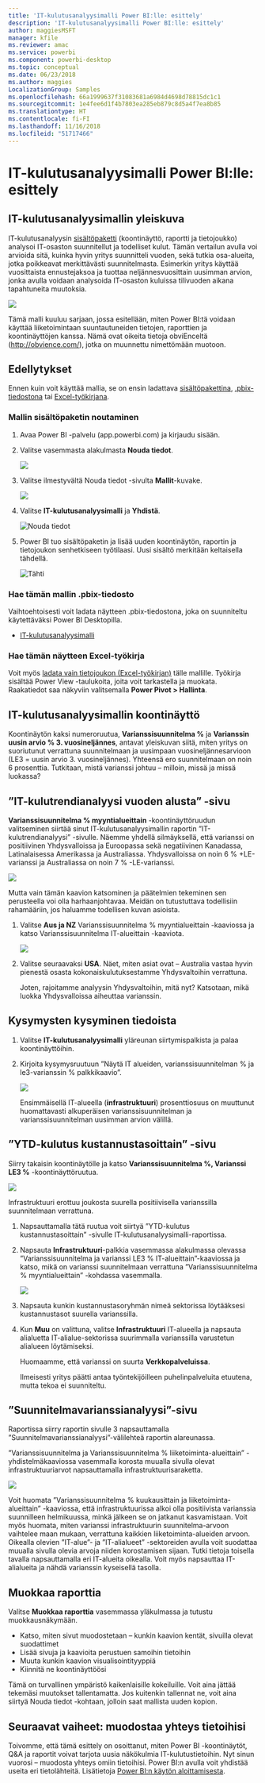 ```yaml
---
title: 'IT-kulutusanalyysimalli Power BI:lle: esittely'
description: 'IT-kulutusanalyysimalli Power BI:lle: esittely'
author: maggiesMSFT
manager: kfile
ms.reviewer: amac
ms.service: powerbi
ms.component: powerbi-desktop
ms.topic: conceptual
ms.date: 06/23/2018
ms.author: maggies
LocalizationGroup: Samples
ms.openlocfilehash: 66a1999637f31083681a6984d4698d78815dc1c1
ms.sourcegitcommit: 1e4fee6d1f4b7803ea285eb879c8d5a4f7ea8b85
ms.translationtype: HT
ms.contentlocale: fi-FI
ms.lasthandoff: 11/16/2018
ms.locfileid: "51717466"
---
```

# <a name="it-spend-analysis-sample-for-power-bi-take-a-tour"></a>IT-kulutusanalyysimalli Power BI:lle: esittely

## <a name="overview-of-the-it-spend-analysis-sample"></a>IT-kulutusanalyysimallin yleiskuva
IT-kulutusanalyysin [sisältöpaketti](service-organizational-content-pack-introduction.md) (koontinäyttö, raportti ja tietojoukko) analysoi IT-osaston suunnitellut ja todelliset kulut. Tämän vertailun avulla voi arvioida sitä, kuinka hyvin yritys suunnitteli vuoden, sekä tutkia osa-alueita, jotka poikkeavat merkittävästi suunnitelmasta. Esimerkin yritys käyttää vuosittaista ennustejaksoa ja tuottaa neljännesvuosittain uusimman arvion, jonka avulla voidaan analysoida IT-osaston kuluissa tilivuoden aikana tapahtuneita muutoksia.

![](media/sample-it-spend/it1.png)

Tämä malli kuuluu sarjaan, jossa esitellään, miten Power BI:tä voidaan käyttää liiketoimintaan suuntautuneiden tietojen, raporttien ja koontinäyttöjen kanssa. Nämä ovat oikeita tietoja obviEnceltä (<http://obvience.com/>), jotka on muunnettu nimettömään muotoon.

## <a name="prerequisites"></a>Edellytykset

 Ennen kuin voit käyttää mallia, se on ensin ladattava [sisältöpakettina](https://docs.microsoft.com/power-bi/sample-it-spend#get-the-content-pack-for-this-sample), [.pbix-tiedostona](http://download.microsoft.com/download/E/9/8/E98CEB6D-CEBB-41CF-BA2B-1A1D61B27D87/IT%20Spend%20Analysis%20Sample%20PBIX.pbix) tai [Excel-työkirjana](http://go.microsoft.com/fwlink/?LinkId=529783).

### <a name="get-the-content-pack-for-this-sample"></a>Mallin sisältöpaketin noutaminen

1. Avaa Power BI -palvelu (app.powerbi.com) ja kirjaudu sisään.
2. Valitse vasemmasta alakulmasta **Nouda tiedot**.
   
    ![](media/sample-datasets/power-bi-get-data.png)
3. Valitse ilmestyvältä Nouda tiedot -sivulta **Mallit**-kuvake.
   
   ![](media/sample-datasets/power-bi-samples-icon.png)
4. Valitse **IT-kulutusanalyysimalli** ja **Yhdistä**.  
  
   ![Nouda tiedot](media/sample-it-spend/it-connect.png)
   
5. Power BI tuo sisältöpaketin ja lisää uuden koontinäytön, raportin ja tietojoukon senhetkiseen työtilaasi. Uusi sisältö merkitään keltaisella tähdellä. 
   
   ![Tähti](media/sample-it-spend/it-asterisk.png)
  
### <a name="get-the-pbix-file-for-this-sample"></a>Hae tämän mallin .pbix-tiedosto

Vaihtoehtoisesti voit ladata näytteen .pbix-tiedostona, joka on suunniteltu käytettäväksi Power BI Desktopilla. 

 * [IT-kulutusanalyysimalli](http://download.microsoft.com/download/E/9/8/E98CEB6D-CEBB-41CF-BA2B-1A1D61B27D87/IT%20Spend%20Analysis%20Sample%20PBIX.pbix)

### <a name="get-the-excel-workbook-for-this-sample"></a>Hae tämän näytteen Excel-työkirja
Voit myös [ladata vain tietojoukon (Excel-työkirjan)](http://go.microsoft.com/fwlink/?LinkId=529783) tälle mallille. Työkirja sisältää Power View -taulukoita, joita voit tarkastella ja muokata. Raakatiedot saa näkyviin valitsemalla **Power Pivot > Hallinta**.


## <a name="the-it-spend-analysis-sample-dashboard"></a>IT-kulutusanalyysimallin koontinäyttö
Koontinäytön kaksi numeroruutua, **Varianssisuunnitelma %** ja **Varianssin uusin arvio % 3. vuosineljännes**, antavat yleiskuvan siitä, miten yritys on suoriutunut verrattuna suunnitelmaan ja uusimpaan vuosineljännesarvioon (LE3 = uusin arvio 3. vuosineljännes). Yhteensä ero suunnitelmaan on noin 6 prosenttia. Tutkitaan, mistä varianssi johtuu – milloin, missä ja missä luokassa?

## <a name="ytd-it-spend-trend-analysis-page"></a>”IT-kulutrendianalyysi vuoden alusta” -sivu
**Varianssisuunnitelma % myyntialueittain** -koontinäyttöruudun valitseminen siirtää sinut IT-kulutusanalyysimallin raportin ”IT-kulutrendianalyysi” -sivulle. Näemme yhdellä silmäyksellä, että varianssi on positiivinen Yhdysvalloissa ja Euroopassa sekä negatiivinen Kanadassa, Latinalaisessa Amerikassa ja Australiassa. Yhdysvalloissa on noin 6 % +LE-varianssi ja Australiassa on noin 7 % -LE-varianssi.

![](media/sample-it-spend/it2.png)

Mutta vain tämän kaavion katsominen ja päätelmien tekeminen sen perusteella voi olla harhaanjohtavaa. Meidän on tutustuttava todellisiin rahamääriin, jos haluamme todellisen kuvan asioista.

1. Valitse **Aus ja NZ** Varianssisuunnitelma % myyntialueittain -kaaviossa ja katso Varianssisuunnitelma IT-alueittain -kaaviota.

   ![](media/sample-it-spend/it3.png)
2. Valitse seuraavaksi **USA**. Näet, miten asiat ovat – Australia vastaa hyvin pienestä osasta kokonaiskulutuksestamme Yhdysvaltoihin verrattuna.

    Joten, rajoitamme analyysin Yhdysvaltoihin, mitä nyt? Katsotaan, mikä luokka Yhdysvalloissa aiheuttaa varianssin.

## <a name="ask-questions-of-the-data"></a>Kysymysten kysyminen tiedoista
1. Valitse **IT-kulutusanalyysimalli** yläreunan siirtymispalkista ja palaa koontinäyttöihin.
2. Kirjoita kysymysruutuun ”Näytä IT alueiden, varianssisuunnitelman % ja le3-varianssin % palkkikaavio”.

   ![](media/sample-it-spend/it4.png)

   Ensimmäisellä IT-alueella (**infrastruktuuri**) prosenttiosuus on muuttunut huomattavasti alkuperäisen varianssisuunnitelman ja varianssisuunnitelman uusimman arvion välillä.

## <a name="ytd-spend-by-cost-elements-page"></a>”YTD-kulutus kustannustasoittain” -sivu
Siirry takaisin koontinäytölle ja katso **Varianssisuunnitelma %, Varianssi LE3 %** -koontinäyttöruutua.

![](media/sample-it-spend/it5.png)

Infrastruktuuri erottuu joukosta suurella positiivisella varianssilla suunnitelmaan verrattuna.

1. Napsauttamalla tätä ruutua voit siirtyä ”YTD-kulutus kustannustasoittain” -sivulle IT-kulutusanalyysimalli-raportissa.
2. Napsauta **Infrastruktuuri**-palkkia vasemmassa alakulmassa olevassa ”Varianssisuunnitelma ja varianssi LE3 % IT-alueittain”-kaaviossa ja katso, mikä on varianssi suunnitelmaan verrattuna ”Varianssisuunnitelma % myyntialueittain” -kohdassa vasemmalla.

    ![](media/sample-it-spend/it6.png)
3. Napsauta kunkin kustannustasoryhmän nimeä sektorissa löytääksesi kustannustasot suurella varianssilla.
4. Kun **Muu** on valittuna, valitse **Infrastruktuuri** IT-alueella ja napsauta alialuetta IT-alialue-sektorissa suurimmalla varianssilla varustetun alialueen löytämiseksi.  

   Huomaamme, että varianssi on suurta **Verkkopalveluissa**.

   Ilmeisesti yritys päätti antaa työntekijöilleen puhelinpalveluita etuutena, mutta tekoa ei suunniteltu.

## <a name="plan-variance-analysis-page"></a>”Suunnitelmavarianssianalyysi”-sivu
Raportissa siirry raportin sivulle 3 napsauttamalla ”Suunnitelmavarianssianalyysi”-välilehteä raportin alareunassa.

”Varianssisuunnitelma ja Varianssisuunnitelma % liiketoiminta-alueittain” -yhdistelmäkaaviossa vasemmalla korosta muualla sivulla olevat infrastruktuuriarvot napsauttamalla infrastruktuurisaraketta.

![](media/sample-it-spend/it7.png)

Voit huomata ”Varianssisuunnitelma % kuukausittain ja liiketoiminta-alueittain” -kaaviossa, että infrastruktuurissa alkoi olla positiivista varianssia suunnilleen helmikuussa, minkä jälkeen se on jatkanut kasvamistaan. Voit myös huomata, miten varianssi infrastruktuurin suunnitelma-arvoon vaihtelee maan mukaan, verrattuna kaikkien liiketoiminta-alueiden arvoon. Oikealla olevien ”IT-alue”- ja ”IT-alialueet” -sektoreiden avulla voit suodattaa muualla sivulla olevia arvoja niiden korostamisen sijaan. Tutki tietoja toisella tavalla napsauttamalla eri IT-alueita oikealla. Voit myös napsauttaa IT-alialueita ja nähdä varianssin kyseisellä tasolla.

## <a name="edit-the-report"></a>Muokkaa raporttia
Valitse **Muokkaa raporttia** vasemmassa yläkulmassa ja tutustu muokkausnäkymään.

* Katso, miten sivut muodostetaan – kunkin kaavion kentät, sivuilla olevat suodattimet
* Lisää sivuja ja kaavioita perustuen samoihin tietoihin
* Muuta kunkin kaavion visualisointityyppiä
* Kiinnitä ne koontinäyttöösi

Tämä on turvallinen ympäristö kaikenlaisille kokeiluille. Voit aina jättää tekemäsi muutokset tallentamatta. Jos kuitenkin tallennat ne, voit aina siirtyä Nouda tiedot -kohtaan, jolloin saat mallista uuden kopion.

## <a name="next-steps-connect-to-your-data"></a>Seuraavat vaiheet: muodostaa yhteys tietoihisi
Toivomme, että tämä esittely on osoittanut, miten Power BI -koontinäytöt, Q&A ja raportit voivat tarjota uusia näkökulmia IT-kulutustietoihin. Nyt sinun vuorosi – muodosta yhteys omiin tietoihisi. Power BI:n avulla voit yhdistää useita eri tietolähteitä. Lisätietoja [Power BI:n käytön aloittamisesta](service-get-started.md).
